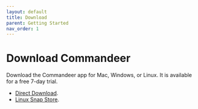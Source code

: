 ```yaml
---
layout: default
title: Download
parent: Getting Started
nav_order: 1
---
```


# Download Commandeer

Download the Commandeer app for Mac, Windows, or Linux.  It is available for a free 7-day trial.

- [Direct Download](https://getcommandeer.com/ "Download Commandeer").
- [Linux Snap Store](https://snapcraft.io/commandeer "Download Commandeer from the Linux Snap Store").